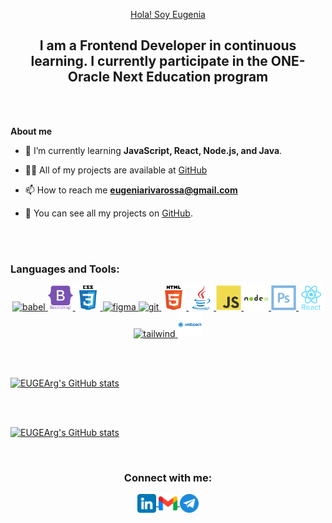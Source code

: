 <p align="center"><a href="https://eugearg.github.io/portfolio/">Hola! Soy Eugenia</a></p>


<h2 align="center">I am a Frontend Developer in continuous learning. I currently participate in the ONE-Oracle Next Education program</h2>

<br/>
<br/>



**About me**


- 🌱 I’m currently learning **JavaScript, React, Node.js, and Java**.

- 👨‍💻 All of my projects are available at [GitHub](GitHub)

- 📫 How to reach me **eugeniarivarossa@gmail.com**

- 💼 You can see all my projects on [GitHub](https://github.com/EUGEArg).
  
<br/>
<br/>

<!-- <p align="rigth"> <img src="https://komarev.com/ghpvc/?username=eugearg&label=Profile%20views&color=0e75b6&style=flat" alt="eugearg" /></p> -->


<h3 align="left">Languages and Tools:</h3>
<p align="center"> <a href="https://babeljs.io/" target="_blank" rel="noreferrer"> <img src="https://www.vectorlogo.zone/logos/babeljs/babeljs-icon.svg" alt="babel" width="40" height="40"/> </a> <a href="https://getbootstrap.com" target="_blank" rel="noreferrer"> <img src="https://raw.githubusercontent.com/devicons/devicon/master/icons/bootstrap/bootstrap-plain-wordmark.svg" alt="bootstrap" width="40" height="40"/> </a> <a href="https://www.w3schools.com/css/" target="_blank" rel="noreferrer"> <img src="https://raw.githubusercontent.com/devicons/devicon/master/icons/css3/css3-original-wordmark.svg" alt="css3" width="40" height="40"/> </a> <a href="https://www.figma.com/" target="_blank" rel="noreferrer"> <img src="https://www.vectorlogo.zone/logos/figma/figma-icon.svg" alt="figma" width="40" height="40"/> </a> <a href="https://git-scm.com/" target="_blank" rel="noreferrer"> <img src="https://www.vectorlogo.zone/logos/git-scm/git-scm-icon.svg" alt="git" width="40" height="40"/> </a> <a href="https://www.w3.org/html/" target="_blank" rel="noreferrer"> <img src="https://raw.githubusercontent.com/devicons/devicon/master/icons/html5/html5-original-wordmark.svg" alt="html5" width="40" height="40"/> </a> <a href="https://www.java.com" target="_blank" rel="noreferrer"> <img src="https://raw.githubusercontent.com/devicons/devicon/master/icons/java/java-original.svg" alt="java" width="40" height="40"/> </a> <a href="https://developer.mozilla.org/en-US/docs/Web/JavaScript" target="_blank" rel="noreferrer"> <img src="https://raw.githubusercontent.com/devicons/devicon/master/icons/javascript/javascript-original.svg" alt="javascript" width="40" height="40"/> </a> <a href="https://nodejs.org" target="_blank" rel="noreferrer"> <img src="https://raw.githubusercontent.com/devicons/devicon/master/icons/nodejs/nodejs-original-wordmark.svg" alt="nodejs" width="40" height="40"/></a><a href="https://www.photoshop.com/en" target="_blank" rel="noreferrer"> <img src="https://raw.githubusercontent.com/devicons/devicon/master/icons/photoshop/photoshop-line.svg" alt="photoshop" width="40" height="40"/> </a> <a href="https://reactjs.org/" target="_blank" rel="noreferrer"><img src="https://raw.githubusercontent.com/devicons/devicon/master/icons/react/react-original-wordmark.svg" alt="react" width="40" height="40"/> </a> <a href="https://tailwindcss.com/" target="_blank" rel="noreferrer"> <img src="https://www.vectorlogo.zone/logos/tailwindcss/tailwindcss-icon.svg" alt="tailwind" width="40" height="40"/> </a> <a href="https://webpack.js.org" target="_blank" rel="noreferrer"> <img src="https://raw.githubusercontent.com/devicons/devicon/d00d0969292a6569d45b06d3f350f463a0107b0d/icons/webpack/webpack-original-wordmark.svg" alt="webpack" width="40" height="40"/> </a></p>

<br/>
<br/>

[![EUGEArg's GitHub stats](https://github-readme-stats.vercel.app/api/top-langs?username=eugearg&show_icons=true&theme=aura&hide_border=true)](https://github.com/EUGEArg)

<br/>
<br/>

[![EUGEArg's GitHub stats](https://github-readme-stats.vercel.app/api?username=eugearg&show_icons=true&theme=aura&hide_border=true)](https://github.com/EUGEArg) 

<br/>



<h3 align="center">Connect with me:</h3>
<p></p>
<p align="center">
<a href="https://www.linkedin.com/in/eugenia-rivarossa/" target="blank"> <img align="center" src="/assets/linkedin.png" alt="eugenia-rivarossa" height="30" width="30"/> </a> <a href="mailto:eugeniarivarossa@gmail.com" target="blank"><img align="center" src="/assets/gmail.png" alt="eugenia-rivarossa" height="30" width="30"/> </a> <a href="https://t.me/eugeArg" target="blank"> <img align="center" src="/assets/telegram.png" alt="eugeArg" height="30" width="30"/> </a>
</p>
 
